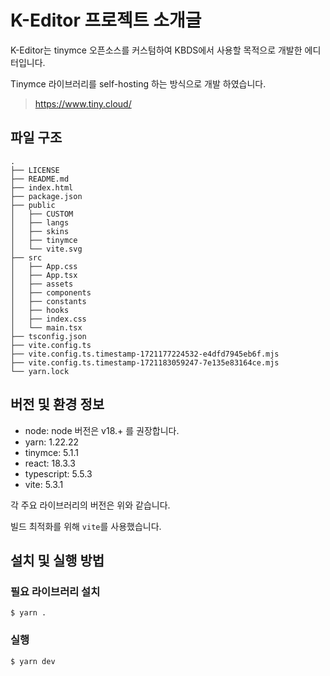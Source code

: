 # K-Editor 프로젝트 소개글

K-Editor는 tinymce 오픈소스를 커스텀하여 KBDS에서 사용할 목적으로 개발한 에디터입니다.

Tinymce 라이브러리를 self-hosting 하는 방식으로 개발 하였습니다.


> https://www.tiny.cloud/

## 파일 구조

```shell
.
├── LICENSE
├── README.md
├── index.html
├── package.json
├── public
│   ├── CUSTOM
│   ├── langs
│   ├── skins
│   ├── tinymce
│   └── vite.svg
├── src
│   ├── App.css
│   ├── App.tsx
│   ├── assets
│   ├── components
│   ├── constants
│   ├── hooks
│   ├── index.css
│   └── main.tsx
├── tsconfig.json
├── vite.config.ts
├── vite.config.ts.timestamp-1721177224532-e4dfd7945eb6f.mjs
├── vite.config.ts.timestamp-1721183059247-7e135e83164ce.mjs
└── yarn.lock
```
## 버전 및 환경 정보

* node: node 버전은 v18.+ 를 권장합니다.
* yarn: 1.22.22
* tinymce: 5.1.1
* react: 18.3.3
* typescript: 5.5.3
* vite: 5.3.1

각 주요 라이브러리의 버전은 위와 같습니다.

빌드 최적화를 위해 `vite`를 사용했습니다.

## 설치 및  실행 방법

### 필요 라이브러리 설치

```shell
$ yarn .
```

### 실행
```shell
$ yarn dev
```




